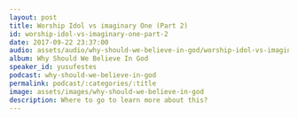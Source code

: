 ```yaml
---
layout: post
title: Worship Idol vs imaginary One (Part 2)
id: worship-idol-vs-imaginary-one-part-2
date: 2017-09-22 23:37:00
audio: assets/audio/why-should-we-believe-in-god/worship-idol-vs-imaginary-one-part-2.mp3
album: Why Should We Believe In God
speaker_id: yusufestes
podcast: why-should-we-believe-in-god
permalink: podcast/:categories/:title
image: assets/images/why-should-we-believe-in-god
description: Where to go to learn more about this?
---
```

